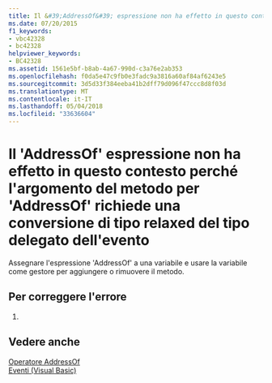 ```yaml
---
title: Il &#39;AddressOf&#39; espressione non ha effetto in questo contesto perché l'argomento del metodo per &#39;AddressOf&#39; richiede una conversione di tipo relaxed del tipo delegato dell'evento
ms.date: 07/20/2015
f1_keywords:
- vbc42328
- bc42328
helpviewer_keywords:
- BC42328
ms.assetid: 1561e5bf-b8ab-4a67-990d-c3a76e2ab353
ms.openlocfilehash: f0da5e47c9fb0e3fadc9a3816a60af84af6243e5
ms.sourcegitcommit: 3d5d33f384eeba41b2dff79d096f47ccc8d8f03d
ms.translationtype: MT
ms.contentlocale: it-IT
ms.lasthandoff: 05/04/2018
ms.locfileid: "33636604"
---
```

# <a name="the-39addressof39-expression-has-no-effect-in-this-context-because-the-method-argument-to-39addressof39-requires-a-relaxed-conversion-to-the-delegate-type-of-the-event"></a>Il &#39;AddressOf&#39; espressione non ha effetto in questo contesto perché l'argomento del metodo per &#39;AddressOf&#39; richiede una conversione di tipo relaxed del tipo delegato dell'evento
Assegnare l'espressione 'AddressOf' a una variabile e usare la variabile come gestore per aggiungere o rimuovere il metodo.  
  
## <a name="to-correct-this-error"></a>Per correggere l'errore  
  
1.  
  
## <a name="see-also"></a>Vedere anche  
 [Operatore AddressOf](../../visual-basic/language-reference/operators/addressof-operator.md)  
 [Eventi (Visual Basic)](~/docs/visual-basic/programming-guide/language-features/events/index.md)  
 
